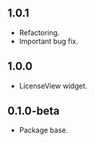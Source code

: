 ## 1.0.1

- Refactoring.
- Important bug fix.


## 1.0.0

- LicenseView widget.


## 0.1.0-beta

- Package base.
